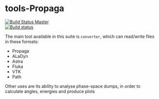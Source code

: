 # tools-Propaga

[![Build Status Master](https://travis-ci.org/ALaDyn/tools-Propaga.svg?branch=master)](https://travis-ci.org/ALaDyn/tools-Propaga "master")  
[![Build status](https://ci.appveyor.com/api/projects/status/miwm8hicbf4td4ic?svg=true)](https://ci.appveyor.com/project/cenit/tools-propaga)

The main tool available in this suite is `converter`, which can read/write files in these formats:
- Propaga
- ALaDyn
- Astra
- Fluka
- VTK
- Path

Other uses are its ability to analyse phase-space dumps, in order to calculate angles, energies and produce plots
